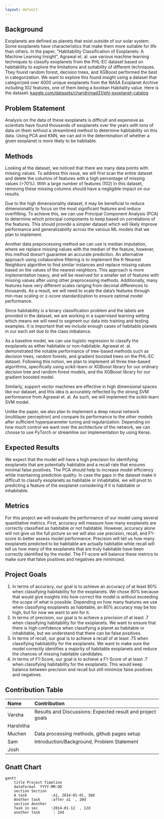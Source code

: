 ```yaml
---
layout: default
---
```


## Background

Exoplanets are defined as planets that exist outside of our solar system. Some exoplanets have characteristics that make them more suitable for life than others. In the paper, “Habitability Classification of Exoplanets: A Machine Learning Insight”, Agrawal et. al. use various machine learning techniques to classify exoplanets from the PHL-EC dataset based on habitability to explore the limitations and suitability of different techniques. They found random forest, decision trees, and XGBoost performed the best in categorization. We want to explore this found insight using a dataset that categorized over 4000 unique exoplanets from the NASA Exoplanet Archive including 102 features, one of them being a boolean Habitality value.
Here is the dataset: [kaggle.com/datasets/chandrimad31/phl-exoplanet-catalog](https://www.kaggle.com/datasets/chandrimad31/phl-exoplanet-catalog)

## Problem Statement

Analysis on the data of these exoplanets is difficult and expensive as scientists have found thousands of exoplanets over the years with tons of data on them without a streamlined method to determine habitability on this data. Using PCA and KNN, we can aid in the determination of whether a given exoplanet is more likely to be habitable.


## Methods

Looking at the dataset, we noticed that there are many data points with missing values. To address this issue, we will first scan the entire dataset and delete the columns of features with a high percentage of missing values (>70%). With a large number of features (102) in this dataset, removing these missing columns should have a negligible impact on our results.

Due to the high dimensionality dataset, it may be beneficial to reduce dimensionality to focus on the most significant features and reduce overfitting. To achieve this, we can use Principal Component Analysis (PCA) to determine which principal components to keep based on correlations of the features. This should provide a simpler dataset which will likely improve performance and generalizability across the various ML models that we plan to implement.

Another data preprocessing method we can use is median imputation, where we replace missing values with the median of the feature, however, this method doesn’t guarantee an accurate prediction. An alternative approach using collaborative filtering is to implement the K-Nearest Neighbors algorithm to find similar instances and replace missing values based on the values of the nearest neighbors. This approach is more implementation heavy, and will be reserved for a smaller set of features with missing values after using other preprocessing methods. Additionally, many features have very different scales ranging from decimal differences to thousands. As a result, we will need to scale the data’s features through min-max scaling or z-score standardization to ensure optimal model performance.

Since habitability is a binary classification problem and the labels are provided in the dataset, we are working in a supervised learning setting which means we will need to segment our data into training and testing examples. It is important that we include enough cases of habitable planets in our each set due to the class imbalance.

As a baseline model, we can use logistic regression to classify the exoplanets as either habitable or non-habitable. Agrawal et. al. demonstrated the notable performance of tree-based methods such as decision trees, random forests, and gradient boosted trees on the PHL-EC dataset. Following this notion, we plan to implement all three tree-based algorithms, specifically using scikit-learn or XGBoost library for our ordinary decision tree and random forest models, and the XGBoost library for our gradient boosted model.

Similarly, support vector machines are effective in high dimensional spaces like our dataset, and this idea is accurately reflected by the strong SVM performance from Agrawal et. al. As such, we will implement the scikit-learn SVM model. 

Unlike the paper, we also plan to implement a deep neural network (multilayer perceptron) and compare its performance to the other models after sufficient hyperparameter tuning and regularization. Depending on how much control we want over the architecture of the network, we can choose to use PyTorch or streamline our implementation by using Keras.


## Expected Results

We expect that the model will have a high precision for identifying exoplanets that are potentially habitable and a recall rate that ensures minimal false positives. The PCA should help to increase model efficiency while maintaining prediction quality. In case the gaps in the dataset make it difficult to classify exoplanets as habitable or inhabitable, we will pivot to predicting a feature of the exoplanet considering if it is habitable or inhabitable.

## Metrics

For this project we will evaluate the performance of our model using several quantitative metrics. First, accuracy will measure how many exoplanets are correctly classified as habitable or not habitable. However, accuracy alone will not give us the full picture so we will also use precision, recall, and F1-score to better assess model performance. Precision will tell us how many exoplanets predicted to be habitable are actually habitable while recall will tell us how many of the exoplanets that are truly habitable have been correctly identified by the model. The F1-score will balance these metrics to make sure that false positives and negatives are minimized. 

## Project Goals

1.  In terms of accuracy, our goal is to achieve an accuracy of at least 80% when classifying habitability for the exoplanets. We chose 80% because that would give insights into how correct the model is without exceeding the scope of what is possible. Depending on how many features we use when classifying exoplanets as habitable, an 80% accuracy may be too high, but for now we want to aim for it.
2. In terms of precision, our goal is to achieve a precision of at least .7 when classifying habitability for the exoplanets. We want to ensure that there is high confidence when classifying a planet as habitable or inhabitable, but we understand that there can be false positives.
3. In terms of recall, our goal is to achieve a recall of at least .75 when classifying habitability for the exoplanets. We want to make sure the model correctly identifies a majority of habitable exoplanets and reduce the chances of missing habitable candidates. 
4. In terms of F1-Score, our goal is to achieve a F1-Score of at least .7 when classifying habitability for the exoplanets. This would keep balance between precision and recall but still minimize false positives and negatives.


## Contribution Table

| Name      | Contribution                                                |
|:----------|:------------------------------------------------------------|
| Varsha    |Results and Discussions: Expected result and project goals     |
| Harshitha |     |
| Muchen    |Data processing methods, github pages setup     |
| Sam       |Introduction/Background, Problem Statement     |
| Josh      |   |

## Gnatt Chart
```mermaid
gantt
    title Project Timeline
    dateFormat  YYYY-MM-DD
    section Section
    A task           :a1, 2014-01-01, 30d
    Another task     :after a1  , 20d
    section Another
    Task in sec      :2014-01-12  , 12d
    another task      : 24d
```